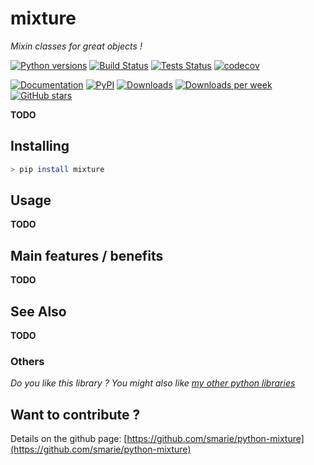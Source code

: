 # mixture

*Mixin classes for great objects !*

[![Python versions](https://img.shields.io/pypi/pyversions/mixture.svg)](https://pypi.python.org/pypi/mixture/) [![Build Status](https://travis-ci.org/smarie/python-mixture.svg?branch=master)](https://travis-ci.org/smarie/python-mixture) [![Tests Status](https://smarie.github.io/python-mixture/junit/junit-badge.svg?dummy=8484744)](https://smarie.github.io/python-mixture/junit/report.html) [![codecov](https://codecov.io/gh/smarie/python-mixture/branch/master/graph/badge.svg)](https://codecov.io/gh/smarie/python-mixture)

[![Documentation](https://img.shields.io/badge/doc-latest-blue.svg)](https://smarie.github.io/python-mixture/) [![PyPI](https://img.shields.io/pypi/v/mixture.svg)](https://pypi.python.org/pypi/mixture/) [![Downloads](https://pepy.tech/badge/mixture)](https://pepy.tech/project/mixture) [![Downloads per week](https://pepy.tech/badge/mixture/week)](https://pepy.tech/project/mixture) [![GitHub stars](https://img.shields.io/github/stars/smarie/python-mixture.svg)](https://github.com/smarie/python-mixture/stargazers)

**TODO**

## Installing

```bash
> pip install mixture
```

## Usage

**TODO**

## Main features / benefits

**TODO**

## See Also

**TODO**

### Others

*Do you like this library ? You might also like [my other python libraries](https://github.com/smarie/OVERVIEW#python)* 

## Want to contribute ?

Details on the github page: [https://github.com/smarie/python-mixture](https://github.com/smarie/python-mixture)
